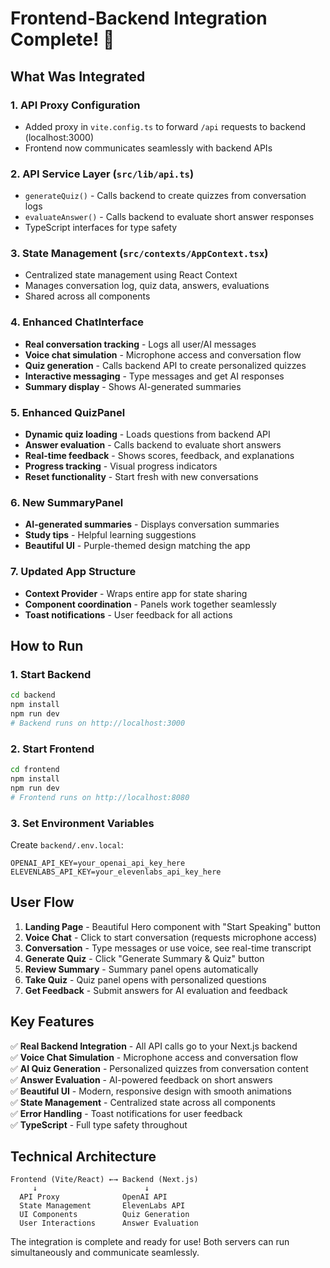 # Frontend-Backend Integration Complete! 🎉

## What Was Integrated

### 1. **API Proxy Configuration**
- Added proxy in `vite.config.ts` to forward `/api` requests to backend (localhost:3000)
- Frontend now communicates seamlessly with backend APIs

### 2. **API Service Layer** (`src/lib/api.ts`)
- `generateQuiz()` - Calls backend to create quizzes from conversation logs
- `evaluateAnswer()` - Calls backend to evaluate short answer responses
- TypeScript interfaces for type safety

### 3. **State Management** (`src/contexts/AppContext.tsx`)
- Centralized state management using React Context
- Manages conversation log, quiz data, answers, evaluations
- Shared across all components

### 4. **Enhanced ChatInterface**
- **Real conversation tracking** - Logs all user/AI messages
- **Voice chat simulation** - Microphone access and conversation flow
- **Quiz generation** - Calls backend API to create personalized quizzes
- **Interactive messaging** - Type messages and get AI responses
- **Summary display** - Shows AI-generated summaries

### 5. **Enhanced QuizPanel**
- **Dynamic quiz loading** - Loads questions from backend API
- **Answer evaluation** - Calls backend to evaluate short answers
- **Real-time feedback** - Shows scores, feedback, and explanations
- **Progress tracking** - Visual progress indicators
- **Reset functionality** - Start fresh with new conversations

### 6. **New SummaryPanel**
- **AI-generated summaries** - Displays conversation summaries
- **Study tips** - Helpful learning suggestions
- **Beautiful UI** - Purple-themed design matching the app

### 7. **Updated App Structure**
- **Context Provider** - Wraps entire app for state sharing
- **Component coordination** - Panels work together seamlessly
- **Toast notifications** - User feedback for all actions

## How to Run

### 1. Start Backend
```bash
cd backend
npm install
npm run dev
# Backend runs on http://localhost:3000
```

### 2. Start Frontend
```bash
cd frontend
npm install
npm run dev
# Frontend runs on http://localhost:8080
```

### 3. Set Environment Variables
Create `backend/.env.local`:
```
OPENAI_API_KEY=your_openai_api_key_here
ELEVENLABS_API_KEY=your_elevenlabs_api_key_here
```

## User Flow

1. **Landing Page** - Beautiful Hero component with "Start Speaking" button
2. **Voice Chat** - Click to start conversation (requests microphone access)
3. **Conversation** - Type messages or use voice, see real-time transcript
4. **Generate Quiz** - Click "Generate Summary & Quiz" button
5. **Review Summary** - Summary panel opens automatically
6. **Take Quiz** - Quiz panel opens with personalized questions
7. **Get Feedback** - Submit answers for AI evaluation and feedback

## Key Features

✅ **Real Backend Integration** - All API calls go to your Next.js backend  
✅ **Voice Chat Simulation** - Microphone access and conversation flow  
✅ **AI Quiz Generation** - Personalized quizzes from conversation content  
✅ **Answer Evaluation** - AI-powered feedback on short answers  
✅ **Beautiful UI** - Modern, responsive design with smooth animations  
✅ **State Management** - Centralized state across all components  
✅ **Error Handling** - Toast notifications for user feedback  
✅ **TypeScript** - Full type safety throughout  

## Technical Architecture

```
Frontend (Vite/React) ←→ Backend (Next.js)
     ↓                        ↓
  API Proxy              OpenAI API
  State Management       ElevenLabs API
  UI Components          Quiz Generation
  User Interactions      Answer Evaluation
```

The integration is complete and ready for use! Both servers can run simultaneously and communicate seamlessly. 